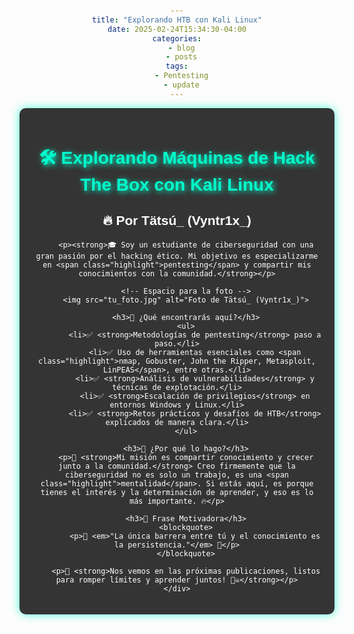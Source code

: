 ```yaml
---
title: "Explorando HTB con Kali Linux"
date: 2025-02-24T15:34:30-04:00
categories:
  - blog
  - posts
tags:
  - Pentesting
  - update
---
```



<html lang="es">
<head>
    <meta charset="UTF-8">
    <meta name="viewport" content="width=device-width, initial-scale=1.0">
    <title>Explorando HTB con Kali Linux</title>
    <style>
        body {
            font-family: Arial, sans-serif;
            background: url('https://source.unsplash.com/1600x900/?cybersecurity,hacking') no-repeat center center fixed;
            background-size: cover;
            color: #ffffff;
            text-align: center;
            padding: 20px;
        }
        h1 {
            color: #00ffcc;
            text-shadow: 2px 2px 10px #00ffcc;
        }
        .container {
            max-width: 800px;
            margin: auto;
            background: rgba(30, 30, 30, 0.9);
            padding: 20px;
            border-radius: 10px;
            box-shadow: 0px 0px 15px rgba(0, 255, 204, 0.7);
        }
        img {
            width: 150px;
            height: 150px;
            border-radius: 50%;
            margin: 20px 0;
            box-shadow: 0px 0px 10px rgba(0, 255, 204, 0.5);
        }
        .highlight {
            color: #00ffcc;
            font-weight: bold;
        }
        ul {
            list-style-type: none;
            padding: 0;
        }
        li {
            background: rgba(0, 255, 204, 0.2);
            margin: 10px 0;
            padding: 10px;
            border-radius: 5px;
        }
        blockquote {
            background: rgba(0, 255, 204, 0.1);
            padding: 10px;
            border-left: 5px solid #00ffcc;
            font-style: italic;
        }
    </style>
</head>
<body>
    <div class="container">
        <h1>🛠️ Explorando Máquinas de Hack The Box con Kali Linux</h1>
        <h2>🔥 Por Tätsú_ (Vyntr1x_)</h2>
        
        <p><strong>🎓 Soy un estudiante de ciberseguridad con una gran pasión por el hacking ético. Mi objetivo es especializarme en <span class="highlight">pentesting</span> y compartir mis conocimientos con la comunidad.</strong></p>
        
        <!-- Espacio para la foto -->
        <img src="tu_foto.jpg" alt="Foto de Tätsú_ (Vyntr1x_)">
        
        <h3>🚀 ¿Qué encontrarás aquí?</h3>
        <ul>
            <li>✅ <strong>Metodologías de pentesting</strong> paso a paso.</li>
            <li>✅ Uso de herramientas esenciales como <span class="highlight">nmap, Gobuster, John the Ripper, Metasploit, LinPEAS</span>, entre otras.</li>
            <li>✅ <strong>Análisis de vulnerabilidades</strong> y técnicas de explotación.</li>
            <li>✅ <strong>Escalación de privilegios</strong> en entornos Windows y Linux.</li>
            <li>✅ <strong>Retos prácticos y desafíos de HTB</strong> explicados de manera clara.</li>
        </ul>

        <h3>🎯 ¿Por qué lo hago?</h3>
        <p>📢 <strong>Mi misión es compartir conocimiento y crecer junto a la comunidad.</strong> Creo firmemente que la ciberseguridad no es solo un trabajo, es una <span class="highlight">mentalidad</span>. Si estás aquí, es porque tienes el interés y la determinación de aprender, y eso es lo más importante. 🔥</p>

        <h3>🌟 Frase Motivadora</h3>
        <blockquote>
            <p>🔹 <em>"La única barrera entre tú y el conocimiento es la persistencia."</em> 🔹</p>
        </blockquote>

        <p>🚀 <strong>Nos vemos en las próximas publicaciones, listos para romper límites y aprender juntos! 🏴‍☠️</strong></p>
    </div>
</body>
</html>

